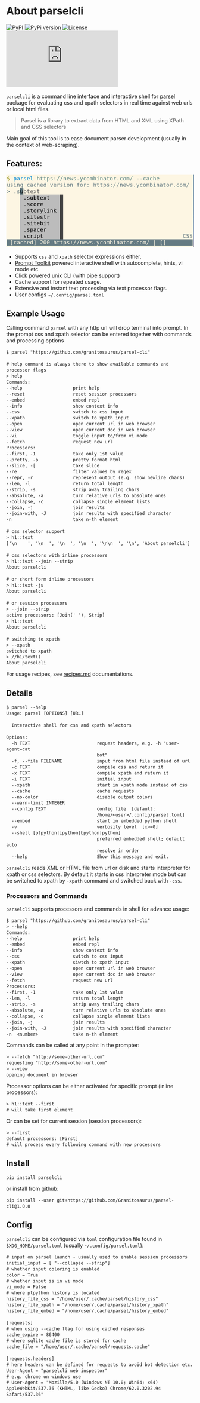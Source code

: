 
# About parselcli   

![PyPI](https://img.shields.io/pypi/v/parselcli?style=flat-square) ![PyPi version](https://img.shields.io/pypi/pyversions/parselcli?style=flat-square) ![License](https://img.shields.io/pypi/l/parselcli?style=flat-square)
![Chat](https://img.shields.io/matrix/web-scraping:matrix.org?style=flat-square)

`parselcli` is a command line interface and interactive shell for [parsel](https://github.com/scrapy/parsel) package for evaluating css and xpath selectors in real time against web urls or local html files.

> Parsel is a library to extract data from HTML and XML using XPath and CSS selectors

Main goal of this tool is to ease document parser development (usually in the context of web-scraping).


## Features:

![screenshot of parsel shell](screenshot.png)

* Supports `css` and `xpath` selector expressions either.
* [Prompt Toolkit] powered interactive shell with autocomplete, hints, vi mode etc.
* [Click] powered unix CLI (with pipe support)
* Cache support for repeated usage.
* Extensive and instant text processing via text processor flags.
* User configs `~/.config/parsel.toml`


## Example Usage

Calling command `parsel` with any http url will drop terminal into prompt. 
In the prompt css and xpath selector can be entered together with commands and processing options

```
$ parsel "https://github.com/granitosaurus/parsel-cli"

# help command is always there to show available commands and processor flags
> help
Commands:
--help                   print help
--reset                  reset session processors
--embed                  embed repl
--info                   show context info
--css                    switch to css input
--xpath                  switch to xpath input
--open                   open current url in web browser
--view                   open current doc in web browser
--vi                     toggle input to/from vi mode
--fetch                  request new url
Processors:
--first, -1              take only 1st value
--pretty, -p             pretty format html
--slice, -[              take slice
--re                     filter values by regex
--repr, -r               represent output (e.g. show newline chars)
--len, -l                return total length
--strip, -s              strip away trailing chars
--absolute, -a           turn relative urls to absolute ones
--collapse, -c           collapse single element lists
--join, -j               join results
--join-with, -J          join results with specified character
-n                       take n-th element

# css selector support
> h1::text
['\n    ', '\n  ', '\n  ', '\n  ', '\n\n  ', '\n', 'About parselcli']

# css selectors with inline processors
> h1::text --join --strip 
About parselcli

# or short form inline processors
> h1::text -js
About parselcli

# or session processors
> --join --strip
active processors: [Join(' '), Strip]
> h1::text
About parselcli

# switching to xpath
> --xpath
switched to xpath
> //h1/text()
About parselcli
```

For usage recipes, see [recipes.md](/recipes.md) documentations.


## Details

```
$ parsel --help                                                                                                      
Usage: parsel [OPTIONS] [URL]

  Interactive shell for css and xpath selectors

Options:
  -h TEXT                         request headers, e.g. -h "user-agent=cat
                                  bot"
  -f, --file FILENAME             input from html file instead of url
  -c TEXT                         compile css and return it
  -x TEXT                         compile xpath and return it
  -i TEXT                         initial input
  --xpath                         start in xpath mode instead of css
  --cache                         cache requests
  --no-color                      disable output colors
  --warn-limit INTEGER
  --config TEXT                   config file  [default:
                                  /home/<user>/.config/parsel.toml]
  --embed                         start in embedded python shell
  -v                              verbosity level  [x>=0]
  --shell [ptpython|ipython|bpython|python]
                                  preferred embedded shell; default auto
                                  resolve in order
  --help                          Show this message and exit.
```

`parselcli` reads XML or HTML file from url or disk and starts interpreter for xpath or css selectors.
By default it starts in css interpreter mode but can be switched to xpath by `-xpath` command and switched back with `-css`.



### Processors and Commands

`parselcli` supports processors and commands in shell for advance usage:

    $ parsel "https://github.com/granitosaurus/parsel-cli"                                                               
    > --help                                                                                                              
    Commands:
    --help                   print help
    --embed                  embed repl
    --info                   show context info
    --css                    switch to css input
    --xpath                  siwtch to xpath input
    --open                   open current url in web browser
    --view                   open current doc in web browser
    --fetch                  request new url
    Processors:
    --first, -1              take only 1st value
    --len, -l                return total length
    --strip, -s              strip away trailing chars
    --absolute, -a           turn relative urls to absolute ones
    --collapse, -c           collapse single element lists
    --join, -j               join results
    --join-with, -J          join results with specified character
    -n  <number>             take n-th element

Commands can be called at any point in the prompter:

    > --fetch "http://some-other-url.com"
    requesting "http://some-other-url.com"
    > --view
    opening document in browser

Processor options can be either activated for specific prompt (inline processors):

    > h1::text --first
    # will take first element

Or can be set for current session (session processors):

    > --first
    default processors: [First]
    # will process every following command with new processors

## Install
    
    pip install parselcli
    
or install from github:

    pip install --user git+https://github.com/Granitosaurus/parsel-cli@1.0.0
    
## Config

`parselcli` can be configured via `toml` configuration file found in `$XDG_HOME/parsel.toml` (usually `~/.config/parsel.toml`):

    # input on parsel launch - usually used to enable session processors
    initial_input = [ "--collapse --strip"]
    # whether input coloring is enabled 
    color = True
    # whether input is in vi mode
    vi_mode = False
    # where ptpython history is located
    history_file_css = "/home/user/.cache/parsel/history_css"
    history_file_xpath = "/home/user/.cache/parsel/history_xpath"
    history_file_embed = "/home/user/.cache/parsel/history_embed"
    
    [requests]
    # when using --cache flag for using cached responses
    cache_expire = 86400
    # where sqlite cache file is stored for cache
    cache_file = "/home/user/.cache/parsel/requests.cache"

    [requests.headers]
    # here headers can be defined for requests to avoid bot detection etc.
    User-Agent = "parselcli web inspector"
    # e.g. chrome on windows use
    # User-Agent = "Mozilla/5.0 (Windows NT 10.0; Win64; x64) AppleWebKit/537.36 (KHTML, like Gecko) Chrome/62.0.3202.94 Safari/537.36"

 
[Prompt Toolkit]: https://github.com/prompt-toolkit/python-prompt-toolkit
[Click]: https://github.com/pallets/click